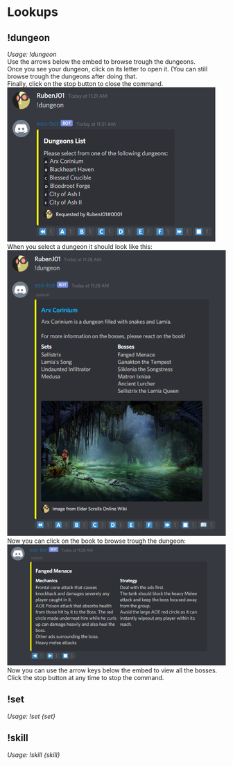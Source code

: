 # Lookups

## !dungeon
*Usage: !dungeon* \
Use the arrows below the embed to browse trough the dungeons. \
Once you see your dungeon, click on its letter to open it. (You can still browse trough the dungeons after doing that. \
Finally, click on the stop button to close the command. \
![Dungeon Command Main](https://raw.githubusercontent.com/RubenJ01/eso-bot/master/eso_bot/media/wiki/lookups/dungeon_main.png) \
When you select a dungeon it should look like this: \
![Dungeon Chosen](https://raw.githubusercontent.com/RubenJ01/eso-bot/master/eso_bot/media/wiki/lookups/dungeon_chosen.png) \
Now you can click on the book to browse trough the dungeon: \
![Dungeon Book](https://github.com/RubenJ01/eso-bot/blob/master/eso_bot/media/wiki/lookups/dungeon_clicked_on_book.png?raw=true) \
Now you can use the arrow keys below the embed to view all the bosses. Click the stop button at any time to stop the command.

## !set
*Usage: !set {set}*

## !skill
*Usage: !skill {skill}*

